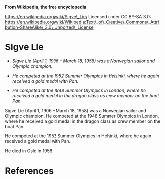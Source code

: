 **From Wikipedia, the free encyclopedia**

https://en.wikipedia.org/wiki/Sigve\_Lie\
Licensed under CC BY-SA 3.0:\
https://en.wikipedia.org/wiki/Wikipedia:Text\_of\_Creative\_Commons\_Attribution-ShareAlike\_3.0\_Unported\_License

Sigve Lie
=========

-   *Sigve Lie (April 1, 1906 – March 18, 1958) was a Norwegian sailor
    and Olympic champion.*

-   *He competed at the 1952 Summer Olympics in Helsinki, where he again
    received a gold medal with Pan.*

-   *He competed at the 1948 Summer Olympics in London, where he
    received a gold medal in the dragon class as crew member on the boat
    Pan.*

Sigve Lie (April 1, 1906 – March 18, 1958) was a Norwegian sailor and
Olympic champion. He competed at the 1948 Summer Olympics in London,
where he received a gold medal in the dragon class as crew member on the
boat Pan.

He competed at the 1952 Summer Olympics in Helsinki, where he again
received a gold medal with Pan.

He died in Oslo in 1958.

References
==========

